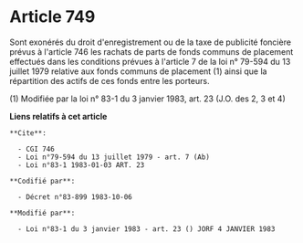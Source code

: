 # Article 749

Sont exonérés du droit d'enregistrement ou de la taxe de publicité foncière prévus à l'article 746 les rachats de parts de
fonds communs de placement effectués dans les conditions prévues à l'article 7 de la loi n° 79-594 du 13 juillet 1979
relative aux fonds communs de placement (1) ainsi que la répartition des actifs de ces fonds entre les porteurs.

(1) Modifiée par la loi n° 83-1 du 3 janvier 1983, art. 23 (J.O. des 2, 3 et 4)

**Liens relatifs à cet article**

	**Cite**:

	  - CGI 746
	  - Loi n°79-594 du 13 juillet 1979 - art. 7 (Ab)
	  - Loi n°83-1 1983-01-03 ART. 23

	**Codifié par**:

	  - Décret n°83-899 1983-10-06

	**Modifié par**:

	  - Loi n°83-1 du 3 janvier 1983 - art. 23 () JORF 4 JANVIER 1983
